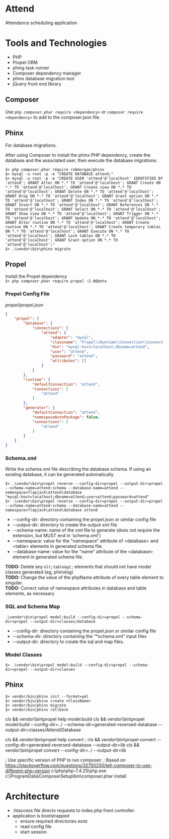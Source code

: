 # Attend

Attendance scheduling application

# Tools and Technologies

* PHP
* Propel ORM
* phing task runner
* Composer dependency manager
* phinx database migration tool
* jQuery front end library

## Composer

Use `php composer.phar require <dependency>` or `composer require <dependency>`
to add <dependency> to the composer.json file.

## Phinx

For database migrations.

After using Composer to install the phinx PHP dependency,
create the database and the associated user,
then execute the database migrations:

```shell
$> php composer.phar require robmorgan/phinx
$> mysql -u root -p -e "CREATE DATABASE attend;"
$> mysql -u root -p -e "CREATE USER 'attend'@'localhost' IDENTIFIED BY 'attend'; GRANT Alter ON *.* TO 'attend'@'localhost'; GRANT Create ON *.* TO 'attend'@'localhost'; GRANT Create view ON *.* TO 'attend'@'localhost'; GRANT Delete ON *.* TO 'attend'@'localhost'; GRANT Drop ON *.* TO 'attend'@'localhost'; GRANT Grant option ON *.* TO 'attend'@'localhost'; GRANT Index ON *.* TO 'attend'@'localhost'; GRANT Insert ON *.* TO 'attend'@'localhost'; GRANT References ON *.* TO 'attend'@'localhost'; GRANT Select ON *.* TO 'attend'@'localhost'; GRANT Show view ON *.* TO 'attend'@'localhost'; GRANT Trigger ON *.* TO 'attend'@'localhost'; GRANT Update ON *.* TO 'attend'@'localhost'; GRANT Alter routine ON *.* TO 'attend'@'localhost'; GRANT Create routine ON *.* TO 'attend'@'localhost'; GRANT Create temporary tables ON *.* TO 'attend'@'localhost'; GRANT Execute ON *.* TO 'attend'@'localhost'; GRANT Lock tables ON *.* TO 'attend'@'localhost'; GRANT Grant option ON *.* TO 'attend'@'localhost';"
$> .\vendor\bin\phinx migrate
```

## Propel

Install the Propel dependency  
`$> php composer.phar require propel ~2.0@beta`

### Propel Config File

_propel/propel.json_

```json
{
    "propel": {
        "database": {
            "connections": {
                "attend": {
                    "adapter": "mysql",
                    "classname": "Propel\\Runtime\\Connection\\ConnectionWrapper",
                    "dsn": "mysql:host=localhost;dbname=attend",
                    "user": "attend",
                    "password": "attend",
                    "attributes": []
                }
            }
        },
        "runtime": {
            "defaultConnection": "attend",
            "connections": [
                "attend"
            ]
        },
        "generator": {
            "defaultConnection": "attend",
            "namespaceAutoPackage": false,
            "connections": [
                "attend"
            ]
        }
    }
}

```

### Schema.xml

Write the schema.xml file describing the database schema. If using an existing database, it can be generated
automatically.

```shell
$> .\vendor\bin\propel reverse --config-dir=propel --output-dir=propel --schema-name=attend-schema --database-name=attend --namespace=flapjack\attend\database "mysql:host=localhost;dbname=attend;user=attend;password=attend" 
$> .\vendor\bin\propel reverse --config-dir=propel --output-dir=propel --schema-name=attend-schema --database-name=attend --namespace=flapjack\attend\database attend
```

* --config-dir: directory containing the propel.json or similar config file
* --output-dir: directory to create the output xml file
* --schema-name: name of the xml file to generate (does not require the extension, but MUST end in 'schema.xml')
* --namespace: value for the "namespace" attribute of &lt;database&gt; and &lt;table&gt; elements in generated schema
  file.
* --database-name: value for the "name" attribute of the &lt;database&gt; element in generated schema file.

**TODO:** Delete any `&lt;table&gt;` elements that should not have model classes generated (eg, phinxlog)  
**TODO:** Change the value of the phpName attribute of every table element to singular.  
**TODO:** Correct value of namespace attributes in database and table elements, as necessary

### SQL and Schema Map

```shell
.\vendor\bin\propel model:build --config-dir=propel --schema-dir=propel --output-dir=classes/database
```

* --config-dir: directory containing the propel.json or similar config file
* --schema-dir: directory containing the "*schema.xml" input files
* --output-dir: directory to create the sql and map files.

### Model Classes

```shell
$> .\vendor\bin\propel model:build --config-dir=propel --schema-dir=propel --output-dir=classes
```

## Phinx

```shell
$> vendor/bin/phinx init --format=yml
$> vendor/bin/phinx create <ClassName>
$> vendor/bin/phinx migrate
$> vendor/bin/phinx rollback
```

cls && vendor\bin\propel help model:build
cls && vendor\bin\propel model:build --config-dir=../ --schema-dir=generated-reversed-database
--output-dir=classes/Attend/Database

cls && vendor\bin\propel help convert
; cls && vendor\bin\propel convert --config-dir=generated-reversed-database --output-dir=lib
cls && vendor\bin\propel convert --config-dir=../ --output-dir=lib

; Use specific version of PHP to run composer.
; Based on https://stackoverflow.com/questions/32750250/tell-composer-to-use-different-php-version
c:\php\php-7.4.25\php.exe c:\ProgramData\ComposerSetup\bin\composer.phar install

# Architecture

* .htaccess file directs requests to index.php front controller.
* application is bootstrapped
    * ensure required directories exist
    * read config file
    * start session

